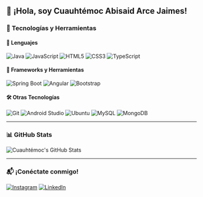 ## 👋 ¡Hola, soy Cuauhtémoc Abisaid Arce Jaimes!

### 🚀 Tecnologías y Herramientas

#### 📌 Lenguajes
![Java](https://img.shields.io/badge/Java-orange?style=flat&logo=java&logoColor=white)
![JavaScript](https://img.shields.io/badge/JavaScript-yellow?style=flat&logo=javascript&logoColor=black)
![HTML5](https://img.shields.io/badge/HTML5-red?style=flat&logo=html5&logoColor=white)
![CSS3](https://img.shields.io/badge/CSS3-blue?style=flat&logo=css3&logoColor=white)
![TypeScript](https://img.shields.io/badge/TypeScript-blue?style=flat&logo=typescript&logoColor=white)

#### 🔧 Frameworks y Herramientas
![Spring Boot](https://img.shields.io/badge/Spring_Boot-green?style=flat&logo=springboot&logoColor=white)
![Angular](https://img.shields.io/badge/Angular-red?style=flat&logo=angular&logoColor=white)
![Bootstrap](https://img.shields.io/badge/Bootstrap-purple?style=flat&logo=bootstrap&logoColor=white)

#### 🛠️ Otras Tecnologías
![Git](https://img.shields.io/badge/Git-red?style=flat&logo=git&logoColor=white)
![Android Studio](https://img.shields.io/badge/Android_Studio-blue?style=flat&logo=androidstudio&logoColor=white)
![Ubuntu](https://img.shields.io/badge/Ubuntu-orange?style=flat&logo=ubuntu&logoColor=white)
![MySQL](https://img.shields.io/badge/MySQL-grey?style=flat&logo=mysql&logoColor=white)
![MongoDB](https://img.shields.io/badge/MongoDB-green?style=flat&logo=mongodb&logoColor=white)

---
### 📊 GitHub Stats
![Cuauhtémoc's GitHub Stats](https://github-readme-stats.vercel.app/api?username=tu-usuario-github&show_icons=true&theme=dark)

---
### 📬 ¡Conéctate conmigo!
[![Instagram](https://img.shields.io/badge/Instagram-E4405F?style=for-the-badge&logo=instagram&logoColor=white)](https://instagram.com/tu-instagram)
[![LinkedIn](https://img.shields.io/badge/LinkedIn-0077B5?style=for-the-badge&logo=linkedin&logoColor=white)](https://linkedin.com/in/tu-linkedin)
